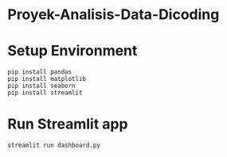 # Proyek-Analisis-Data-Dicoding

# Setup Environment
```
pip install pandas
pip install matplotlib
pip install seaborn
pip install streamlit
```

# Run Streamlit app
```
streamlit run dashboard.py
```
